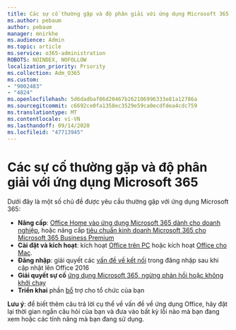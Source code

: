 ```yaml
---
title: Các sự cố thường gặp và độ phân giải với ứng dụng Microsoft 365
ms.author: pebaum
author: pebaum
manager: mnirkhe
ms.audience: Admin
ms.topic: article
ms.service: o365-administration
ROBOTS: NOINDEX, NOFOLLOW
localization_priority: Priority
ms.collection: Adm_O365
ms.custom:
- "9002483"
- "4824"
ms.openlocfilehash: 5d6dadbaf86d20467b262106996333e81a12786a
ms.sourcegitcommit: c6692ce0fa1358ec3529e59ca0ecdfdea4cdc759
ms.translationtype: MT
ms.contentlocale: vi-VN
ms.lasthandoff: 09/14/2020
ms.locfileid: "47713945"
---
```

# <a name="common-issues-and-resolutions-with-microsoft-365-apps"></a>Các sự cố thường gặp và độ phân giải với ứng dụng Microsoft 365

Dưới đây là một số chủ đề được yêu cầu thường gặp với ứng dụng Microsoft 365:

- **Nâng cấp**:  [Office Home vào ứng dụng Microsoft 365 dành cho doanh nghiệp](https://support.office.com/article/how-do-i-upgrade-office-ee68f6cf-422f-464a-82ec-385f65391350#OfficeVersion=Office_365_subscription), hoặc nâng cấp [tiêu chuẩn kinh doanh Microsoft 365 cho Microsoft 365 Business Premium](https://docs.microsoft.com/microsoft-365/business/migrate-to-microsoft-365-business)
- **Cài đặt và kích hoạt**: kích hoạt [Office trên PC](https://support.office.com/article/activate-office-5bd38f38-db92-448b-a982-ad170b1e187e) hoặc kích hoạt [Office cho Mac](https://support.office.com/article/activate-office-for-mac-7f6646b1-bb14-422a-9ad4-a53410fcefb2).
- **Đăng nhập**: giải quyết các [vấn đề về kết nối](https://docs.microsoft.com/office365/troubleshoot/authentication/connection-issue-when-sign-in-office-2016) trong đăng nhập sau khi cập nhật lên Office 2016
- **Giải quyết sự cố** [ứng dụng Microsoft 365, ngừng phản hồi hoặc không khởi chạy](https://docs.microsoft.com/alchemyinsights/office-apps-don't-launch-start)
- **Triển khai** phần [bổ](https://docs.microsoft.com/microsoft-365/admin/manage/manage-deployment-of-add-ins?view=o365-worldwide) trợ cho tổ chức của bạn

**Lưu ý**: để biết thêm câu trả lời cụ thể về vấn đề về ứng dụng Office, hãy đặt lại thời gian ngắn câu hỏi của bạn và đưa vào bất kỳ lỗi nào mà bạn đang xem hoặc các tính năng mà bạn đang sử dụng.
